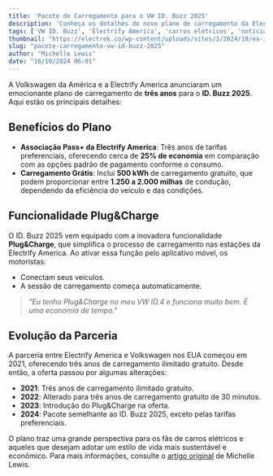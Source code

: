 ```yaml
---
title: 'Pacote de Carregamento para o VW ID. Buzz 2025'
description: 'Conheça os detalhes do novo plano de carregamento da Electrify America para o ID. Buzz 2025.'
tags: ['VW ID. Buzz', 'Electrify America', 'carros elétricos', 'notícias', 'tecnologia']
thumbnail: "https://electrek.co/wp-content/uploads/sites/3/2024/10/ea-idbuzz.jpg?quality=82&strip=all&w=1600"
slug: "pacote-carregamento-vw-id-buzz-2025"
author: "Michelle Lewis"
date: "16/10/2024 06:01"
---
```


A Volkswagen da América e a Electrify America anunciaram um emocionante plano de carregamento de **três anos** para o **ID. Buzz 2025**. Aqui estão os principais detalhes:

## Benefícios do Plano
- **Associação Pass+ da Electrify America**: Três anos de tarifas preferenciais, oferecendo cerca de **25% de economia** em comparação com as opções padrão de pagamento conforme o consumo.
- **Carregamento Grátis**: Inclui **500 kWh** de carregamento gratuito, que podem proporcionar entre **1.250 a 2.000 milhas** de condução, dependendo da eficiência do veículo e das condições.

## Funcionalidade Plug&Charge
O ID. Buzz 2025 vem equipado com a inovadora funcionalidade **Plug&Charge**, que simplifica o processo de carregamento nas estações da Electrify America. Ao ativar essa função pelo aplicativo móvel, os motoristas:
- Conectam seus veículos.
- A sessão de carregamento começa automaticamente.

> *"Eu tenho Plug&Charge no meu VW ID.4 e funciona muito bem. É uma economia de tempo."*

## Evolução da Parceria
A parceria entre Electrify America e Volkswagen nos EUA começou em 2021, oferecendo três anos de carregamento ilimitado gratuito. Desde então, a oferta passou por algumas alterações:
- **2021**: Três anos de carregamento ilimitado gratuito.
- **2022**: Alterado para três anos de carregamento gratuito de 30 minutos.
- **2023**: Introdução do Plug&Charge na oferta.
- **2024**: Pacote semelhante ao ID. Buzz 2025, exceto pelas tarifas preferenciais.

O plano traz uma grande perspectiva para os fãs de carros elétricos e aqueles que desejam adotar um estilo de vida mais sustentável e econômico. Para mais informações, consulte o [artigo original](https://electrek.co/2024/10/15/2025-vw-id-buzz-electrify-america/) de Michelle Lewis.